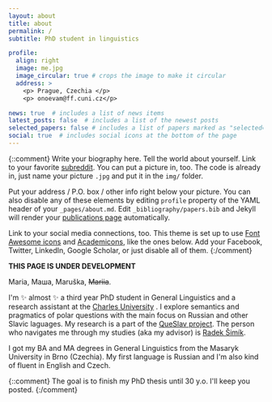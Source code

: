 ```yaml
---
layout: about
title: about
permalink: /
subtitle: PhD student in linguistics

profile:
  align: right
  image: me.jpg
  image_circular: true # crops the image to make it circular
  address: >
    <p> Prague, Czechia </p>
    <p> onoevam@ff.cuni.cz</p>

news: true  # includes a list of news items
latest_posts: false  # includes a list of the newest posts
selected_papers: false # includes a list of papers marked as "selected={true}"
social: true  # includes social icons at the bottom of the page
---
```

{::comment} 
Write your biography here. Tell the world about yourself. Link to your favorite [subreddit](http://reddit.com). You can put a picture in, too. The code is already in, just name your picture `.jpg` and put it in the `img/` folder.

Put your address / P.O. box / other info right below your picture. You can also disable any of these elements by editing `profile` property of the YAML header of your `_pages/about.md`. Edit `_bibliography/papers.bib` and Jekyll will render your [publications page](/al-folio/publications/) automatically.

Link to your social media connections, too. This theme is set up to use [Font Awesome icons](http://fortawesome.github.io/Font-Awesome/) and [Academicons](https://jpswalsh.github.io/academicons/), like the ones below. Add your Facebook, Twitter, LinkedIn, Google Scholar, or just disable all of them.
{:/comment} 

__THIS PAGE IS UNDER DEVELOPMENT__

Maria, Маша, Maruška, ~~Mariia~~. 

I'm :sparkles: almost :sparkles: a third year PhD student in General Linguistics and a research assistant at the <a href='https://www.ff.cuni.cz/home/'>Charles University</a> . I explore semantics and pragmatics of polar questions with the main focus on Russian and other Slavic laguages. My research is a part of the [QueSlav project](https://www.radeksimik.eu/minilab.html). The person who navigates me through my studies (aka my advisor) is [Radek Šimík](https://www.radeksimik.eu/personalia.html).     

I got my BA and MA degrees in General Linguistics from the Masaryk University in Brno (Czechia). My first language is Russian and I'm also kind of fluent in English and Czech. 

{::comment} 
The goal is to finish my PhD thesis until 30 y.o. I'll keep you posted. 
{:/comment} 

